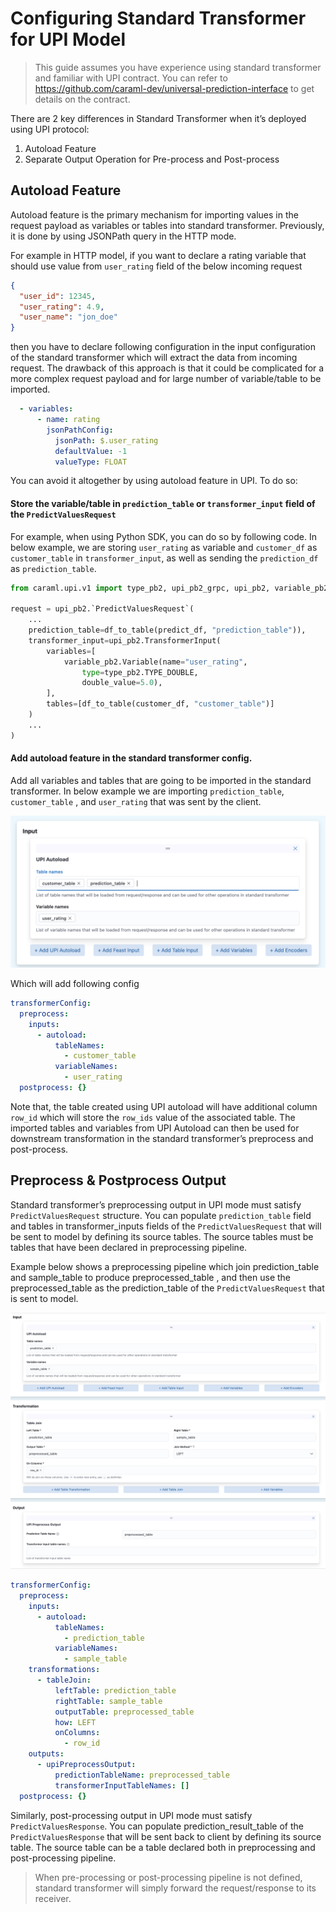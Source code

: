# Configuring Standard Transformer for UPI Model

> This guide assumes you have experience using standard transformer and  familiar with UPI contract. You can refer to https://github.com/caraml-dev/universal-prediction-interface to get details on the contract. 

There are 2 key differences in Standard Transformer when it’s deployed using UPI protocol:

1. Autoload Feature
2. Separate Output Operation for Pre-process and Post-process

## Autoload Feature

Autoload feature is the primary mechanism for importing values in the request payload as variables or tables into standard transformer. Previously, it is done by using JSONPath query in the HTTP mode.

For example in HTTP model, if you want to declare a rating variable that should use value from `user_rating` field of the below incoming request

```json
{ 
  "user_id": 12345,
  "user_rating": 4.9,
  "user_name": "jon_doe"
}
```

then you have to declare following configuration in the input configuration of the standard transformer which will extract the data from incoming request. 
The drawback of this approach is that it could be complicated for a more complex request payload and for large number of variable/table to be imported.

```yaml
  - variables:
      - name: rating
        jsonPathConfig: 
          jsonPath: $.user_rating
          defaultValue: -1
          valueType: FLOAT
```

You can avoid it altogether by using autoload feature in UPI. To do so:

#### Store the variable/table in `prediction_table` or `transformer_input` field of the `PredictValuesRequest` 

For example, when using Python SDK, you can do so by following code.
In below example, we are storing `user_rating` as variable and `customer_df` as `customer_table` in `transformer_input`, as well as sending the `prediction_df` as `prediction_table`.

```python
from caraml.upi.v1 import type_pb2, upi_pb2_grpc, upi_pb2, variable_pb2

request = upi_pb2.`PredictValuesRequest`(
    ...
    prediction_table=df_to_table(predict_df, "prediction_table")),
    transformer_input=upi_pb2.TransformerInput(
        variables=[
            variable_pb2.Variable(name="user_rating", 
                type=type_pb2.TYPE_DOUBLE, 
                double_value=5.0),
        ],
        tables=[df_to_table(customer_df, "customer_table")]
    )
    ...
)
```

#### Add autoload feature in the standard transformer config.

Add all variables and tables that are going to be imported in the standard transformer.
In below example we are importing `prediction_table`, `customer_table` , and `user_rating` that was sent by the client.

![UPI Autoload](../images/upi_autoloading_config.png)

Which will add following config

```yaml
transformerConfig:
  preprocess:
    inputs:
      - autoload:
          tableNames:
            - customer_table
          variableNames:
            - user_rating
  postprocess: {}
```

Note that, the table created using UPI autoload will have additional column `row_id` which will store the `row_ids` value of the associated table.
The imported tables and variables from UPI Autoload can then be used for downstream transformation in the standard transformer’s preprocess and post-process.

## Preprocess & Postprocess Output

Standard transformer’s preprocessing output in UPI mode must satisfy `PredictValuesRequest` structure. You can  populate `prediction_table` field and tables in transformer_inputs fields of the `PredictValuesRequest` that will be sent  to model by defining its source tables. The source tables must be tables that have been declared in preprocessing pipeline.

Example below shows a preprocessing pipeline which join prediction_table and sample_table to produce preprocessed_table , and then use the preprocessed_table as the prediction_table of the `PredictValuesRequest` that is sent to model.

![UPI Preprocess Output](../images/upi_preprocess_output.png)

```yaml
transformerConfig:
  preprocess:
    inputs:
      - autoload:
          tableNames:
            - prediction_table
          variableNames:
            - sample_table
    transformations:
      - tableJoin:
          leftTable: prediction_table
          rightTable: sample_table
          outputTable: preprocessed_table
          how: LEFT
          onColumns:
            - row_id
    outputs:
      - upiPreprocessOutput:
          predictionTableName: preprocessed_table
          transformerInputTableNames: []
  postprocess: {}

```

Similarly, post-processing output in UPI mode must satisfy `PredictValuesResponse`. You can populate prediction_result_table of the `PredictValuesResponse` that will be sent back to client by defining its source table. The source table can be a table declared both in preprocessing and post-processing pipeline.

> When pre-processing or post-processing pipeline is not defined, standard transformer will simply forward the request/response to its receiver.
